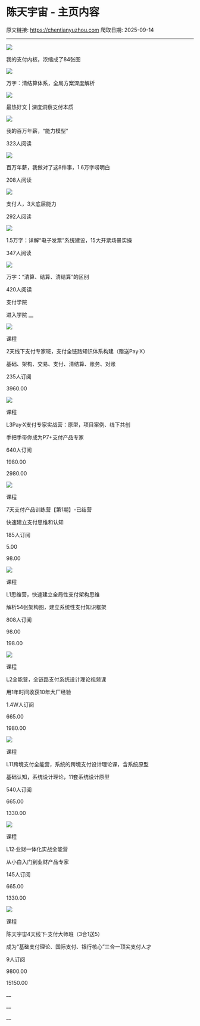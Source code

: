 # 陈天宇宙 - 主页内容

原文链接: https://chentianyuzhou.com
爬取日期: 2025-09-14

---

![](https://wechatapppro-1252524126.cdn.xiaoeknow.com/apphuh5mr5g2193/image/b_u_5d7d066ef36f5_bCH69nuy/aub6i4m0hn6kx5.jpg?imageMogr2/quality/80|imageMogr2/ignore-error/1)

我的支付内核，浓缩成了84张图 

![](https://wechatapppro-1252524126.cdn.xiaoeknow.com/apphuh5mr5g2193/image/b_u_5d7d066ef36f5_bCH69nuy/7bel25m0hnb37f.jpg?imageMogr2/quality/80|imageMogr2/ignore-error/1)

万字：清结算体系，全局方案深度解析 

![](https://wechatapppro-1252524126.cdn.xiaoeknow.com/apphuh5mr5g2193/image/b_u_5d7d066ef36f5_bCH69nuy/41zylfm0hnwxw0.png?imageMogr2/quality/80|imageMogr2/ignore-error/1)

最热好文 | 深度洞察支付本质 

![](https://wechatapppro-1252524126.cdn.xiaoeknow.com/apphuh5mr5g2193/image/b_u_5d7d066ef36f5_bCH69nuy/m0hjh0an0o69.jpeg?imageMogr2/thumbnail/454x/quality/80|imageMogr2/ignore-error/1)

我的百万年薪，“能力模型” 

323人阅读

![](https://wechatapppro-1252524126.cdn.xiaoeknow.com/apphuh5mr5g2193/image/b_u_5d7d066ef36f5_bCH69nuy/m0hjl1kt0n4z.jpeg?imageMogr2/thumbnail/454x/quality/80|imageMogr2/ignore-error/1)

百万年薪，我做对了这8件事，1.6万字唠明白 

208人阅读

![](https://wechatapppro-1252524126.cdn.xiaoeknow.com/apphuh5mr5g2193/image/b_u_5d7d066ef36f5_bCH69nuy/m0hjj91m0bf6.jpeg?imageMogr2/thumbnail/454x/quality/80|imageMogr2/ignore-error/1)

支付人，3大底层能力 

292人阅读

![](https://wechatapppro-1252524126.cdn.xiaoeknow.com/apphuh5mr5g2193/image/b_u_5d7d066ef36f5_bCH69nuy/m0hiqfxh0e99.jpeg?imageMogr2/thumbnail/454x/quality/80|imageMogr2/ignore-error/1)

1.5万字：详解“电子发票”系统建设，15大开票场景实操 

347人阅读

![](http://wechatapppro-1252524126.cdn.xiaoeknow.com/apphuh5mr5g2193/image/b_u_5d7d066ef36f5_bCH69nuy/m0hikfde0utk.jpeg?imageMogr2/thumbnail/454x/quality/80|imageMogr2/ignore-error/1)

万字：“清算、结算、清结算”的区别 

420人阅读

支付学院 

进入学院 __

![](http://wechatapppro-1252524126.cdn.xiaoeknow.com/apphuh5mr5g2193/image/b_u_5d7d066ef36f5_bCH69nuy/m3ph9ktr0mvd.jpeg?imageMogr2/thumbnail/454x/quality/80|imageMogr2/ignore-error/1)

课程 

2天线下支付专家班，支付全链路知识体系构建（赠送Pay·X） 

基础、架构、交易、支付、清结算、账务、对账 

235人订阅

3960.00 

![](http://wechatapppro-1252524126.cdn.xiaoeknow.com/apphuh5mr5g2193/image/b_u_5d7d066ef36f5_bCH69nuy/m3por4ac0daa.jpeg?imageMogr2/thumbnail/454x/quality/80|imageMogr2/ignore-error/1)

课程 

L3Pay·X支付专家实战营：原型，项目案例、线下共创 

手把手带你成为P7+支付产品专家 

640人订阅

1980.00 

2980.00 

![](http://wechatapppro-1252524126.cdn.xiaoeknow.com/apphuh5mr5g2193/image/b_u_5d7d066ef36f5_bCH69nuy/m3oet5580t4m.jpeg?imageMogr2/thumbnail/454x/quality/80|imageMogr2/ignore-error/1)

课程 

7天支付产品训练营【第1期】-已结营 

快速建立支付思维和认知 

185人订阅

5.00 

98.00 

![](http://wechatapppro-1252524126.cdn.xiaoeknow.com/apphuh5mr5g2193/image/b_u_5d7d066ef36f5_bCH69nuy/ltw70bxg0z4o.png?imageMogr2/thumbnail/454x/quality/80|imageMogr2/ignore-error/1)

课程 

L1思维营，快速建立全局性支付架构思维 

解析54张架构图，建立系统性支付知识框架 

808人订阅

98.00 

198.00 

![](http://wechatapppro-1252524126.cdn.xiaoeknow.com/apphuh5mr5g2193/image/b_u_5d7d066ef36f5_bCH69nuy/wwfmtslks64gu8.png?imageMogr2/thumbnail/454x/quality/80|imageMogr2/ignore-error/1)

课程 

L2全能营，全链路支付系统设计理论视频课 

用1年时间收获10年大厂经验 

1.4W人订阅

665.00 

1980.00 

![](https://wechatapppro-1252524126.cdn.xiaoeknow.com/apphuh5mr5g2193/image/b_u_5d7d066ef36f5_bCH69nuy/lzmn19g707d2.jpeg?imageMogr2/thumbnail/454x/quality/80|imageMogr2/ignore-error/1)

课程 

L11跨境支付全能营，系统的跨境支付设计理论课，含系统原型 

基础认知，系统设计理论，11套系统设计原型 

540人订阅

665.00 

1330.00 

![](https://wechatapppro-1252524126.cdn.xiaoeknow.com/apphuh5mr5g2193/image/b_u_5d7d066ef36f5_bCH69nuy/m0fd45210p4w.jpeg?imageMogr2/thumbnail/454x/quality/80|imageMogr2/ignore-error/1)

课程 

L12·业财一体化实战全能营 

从小白入门到业财产品专家 

145人订阅

665.00 

1330.00 

![](http://wechatapppro-1252524126.cdn.xiaoeknow.com/apphuh5mr5g2193/image/b_u_5d7d066ef36f5_bCH69nuy/m9pm5y2w0ysj.jpeg?imageMogr2/thumbnail/454x/quality/80|imageMogr2/ignore-error/1)

课程 

陈天宇宙4天线下·支付大师班（3合1送5） 

成为“基础支付理论、国际支付、银行核心”三合一顶尖支付人才 

9人订阅

9800.00 

15150.00 

__

__

__
